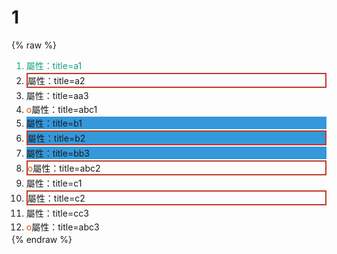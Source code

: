 # 1 
{% raw %}
<style>
.attr {
  max-width: 960px;
  margin: 0 auto;
}

.attr li {
  margin-top: 2px;
  margin-bottom: 2px;
}
.attr li[title~='a1'] {
  color: #16a085;
}
.attr li[title^='b'] {
  background: #3498db;
}
.attr li[title$='2'] {
  border: 2px solid #c0392b;
}
.attr li[title*='abc']::before {
  content: 'o';
  color: #d35400;
}
</style>
<div class="result">
<ol class="attr">
  <li title="a1">屬性：title=a1</li>
  <li title="a2">屬性：title=a2</li>
  <li title="aa3">屬性：title=aa3</li>
  <li title="abc1">屬性：title=abc1</li>
  <li title="b1">屬性：title=b1</li>
  <li title="b2">屬性：title=b2</li>
  <li title="bb3">屬性：title=bb3</li>
  <li title="abc2">屬性：title=abc2</li>
  <li title="c1">屬性：title=c1</li>
  <li title="c2">屬性：title=c2</li>
  <li title="cc3">屬性：title=cc3</li>
  <li title="abc3">屬性：title=abc3</li>
</ol>
</div>
{% endraw %}
